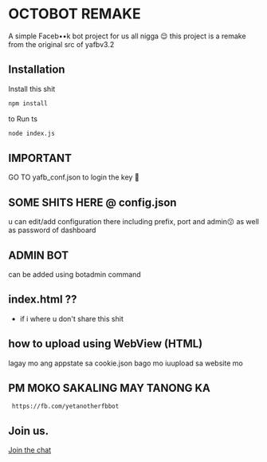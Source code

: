 # OCTOBOT REMAKE

A simple Faceb••k bot project for us all nigga 😌 this project is a remake from the original src of yafbv3.2 

## Installation

Install this shit
```bash
npm install
```
to Run ts
```bash 
node index.js
```

## IMPORTANT
GO TO yafb_conf.json 
to login the key 🥴

## SOME SHITS HERE @ config.json
u can edit/add configuration there including prefix, port and admin😗 as well as password of dashboard 
 
 ## ADMIN BOT 
 can be added using botadmin command 
 
## index.html ??
- if i where u don't share this shit

## how to upload using WebView (HTML)
lagay mo ang appstate sa cookie.json bago mo iuupload sa  website mo

## PM MOKO SAKALING MAY TANONG KA
	 https://fb.com/yetanotherfbbot

## Join us.
[Join the chat](https://m.me/j/AbY7Ldz4LsCvTQcK/)

